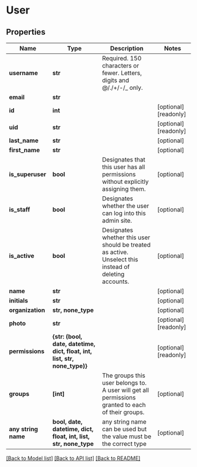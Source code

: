 # User


## Properties
Name | Type | Description | Notes
------------ | ------------- | ------------- | -------------
**username** | **str** | Required. 150 characters or fewer. Letters, digits and @/./+/-/_ only. | 
**email** | **str** |  | 
**id** | **int** |  | [optional] [readonly] 
**uid** | **str** |  | [optional] [readonly] 
**last_name** | **str** |  | [optional] 
**first_name** | **str** |  | [optional] 
**is_superuser** | **bool** | Designates that this user has all permissions without explicitly assigning them. | [optional] 
**is_staff** | **bool** | Designates whether the user can log into this admin site. | [optional] 
**is_active** | **bool** | Designates whether this user should be treated as active. Unselect this instead of deleting accounts. | [optional] 
**name** | **str** |  | [optional] 
**initials** | **str** |  | [optional] 
**organization** | **str, none_type** |  | [optional] 
**photo** | **str** |  | [optional] [readonly] 
**permissions** | **{str: (bool, date, datetime, dict, float, int, list, str, none_type)}** |  | [optional] [readonly] 
**groups** | **[int]** | The groups this user belongs to. A user will get all permissions granted to each of their groups. | [optional] 
**any string name** | **bool, date, datetime, dict, float, int, list, str, none_type** | any string name can be used but the value must be the correct type | [optional]

[[Back to Model list]](../README.md#documentation-for-models) [[Back to API list]](../README.md#documentation-for-api-endpoints) [[Back to README]](../README.md)


